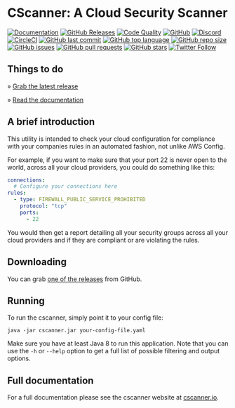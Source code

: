 # CScanner: A Cloud Security Scanner

[![Documentation](https://img.shields.io/badge/documentation-available-green.svg)](https://cscanner.io)
[![GitHub Releases](https://img.shields.io/github/release/cscannerio/core.svg)](https://github.com/cscannerio/core/releases)
[![Code Quality](https://img.shields.io/lgtm/grade/java/g/cscannerio/core.svg)](https://lgtm.com/projects/g/cscannerio/core/)
[![GitHub](https://img.shields.io/github/license/cscannerio/core.svg)](https://github.com/cscannerio/core/blob/master/LICENSE)
[![Discord](https://img.shields.io/discord/413306353545773069.svg)](https://pasztor.at/discord)
[![CircleCI](https://img.shields.io/circleci/project/github/cscannerio/core.svg)](https://circleci.com/gh/cscannerio/core)
[![GitHub last commit](https://img.shields.io/github/last-commit/cscannerio/core.svg)](https://github.com/cscannerio/core)
[![GitHub top language](https://img.shields.io/github/languages/top/cscannerio/core.svg)](https://github.com/cscannerio/core)
[![GitHub repo size](https://img.shields.io/github/repo-size/cscannerio/core.svg)](https://github.com/cscannerio/core)
[![GitHub issues](https://img.shields.io/github/issues/cscannerio/core.svg)](https://github.com/cscannerio/core/issues)
[![GitHub pull requests](https://img.shields.io/github/issues-pr/cscannerio/core.svg)](https://github.com/cscannerio/core/pulls)
[![GitHub stars](https://img.shields.io/github/stars/cscannerio/core.svg?style=social)](https://github.com/cscannerio/core)
[![Twitter Follow](https://img.shields.io/twitter/follow/cscannerio.svg?style=social)](https://twitter.com/cscannerio)

## Things to do

» [Grab the latest release](https://github.com/cscannerio/core/releases)

» [Read the documentation](https://docs.cscanner.io/)

## A brief introduction

This utility is intended to check your cloud configuration for compliance with your companies rules in an automated
fashion, not unlike AWS Config.

For example, if you want to make sure that your port 22 is never open to the world, across all your cloud providers,
you could do something like this:

```yaml
connections:
  # Configure your connections here
rules:
  - type: FIREWALL_PUBLIC_SERVICE_PROHIBITED
    protocol: "tcp"
    ports:
      - 22
```

You would then get a report detailing all your security groups across all your cloud providers and if they
are compliant or are violating the rules.

## Downloading

You can grab [one of the releases](https://github.com/cscannerio/core/releases) from GitHub.

## Running

To run the cscanner, simply point it to your config file:

```
java -jar cscanner.jar your-config-file.yaml
```

Make sure you have at least Java 8 to run this application. Note that you can use the `-h` or `--help` option to get a 
full list of possible filtering and output options.

## Full documentation

For a full documentation please see the cscanner website at [cscanner.io](https://docs.cscanner.io/).

